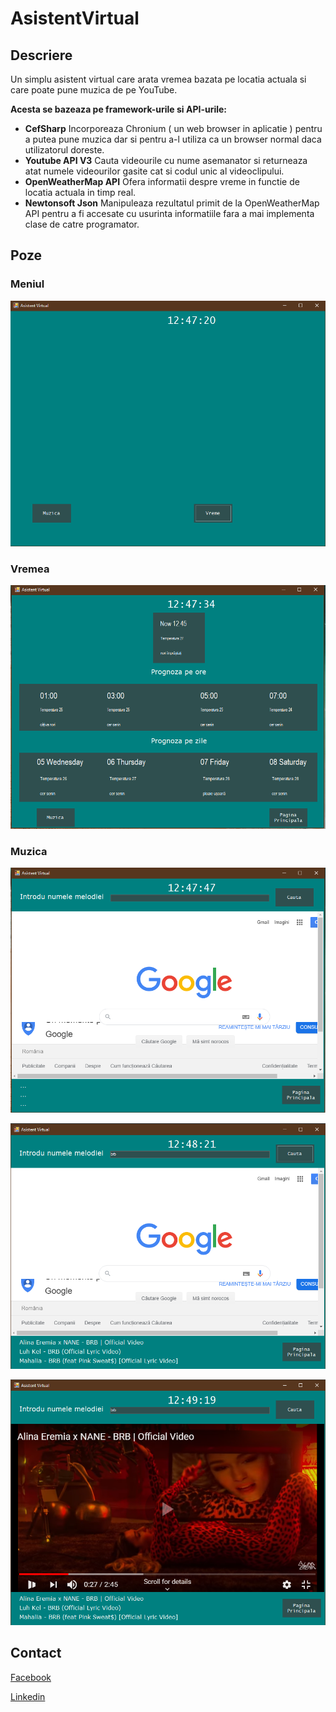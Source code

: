 # AsistentVirtual
## Descriere

Un simplu asistent virtual care arata vremea bazata pe locatia actuala si care poate pune muzica de pe YouTube.

  **Acesta se bazeaza pe framework-urile si API-urile:**

 - **CefSharp** Incorporeaza Chronium ( un web browser in aplicatie ) pentru a putea pune muzica dar si pentru a-l utiliza ca un browser normal daca utilizatorul doreste.
 - **Youtube API V3** Cauta videourile cu nume asemanator si returneaza atat numele videourilor gasite cat si codul unic al videoclipului.
  - **OpenWeatherMap API** Ofera informatii despre vreme in functie de locatia actuala in timp real.
 - **Newtonsoft Json** Manipuleaza rezultatul primit de la OpenWeatherMap API pentru a fi accesate cu usurinta informatiile fara a mai implementa clase de catre programator.


## Poze
### Meniul
![alt text](https://github.com/VilcuIustin/AsistentVirtual/blob/master/Photos/Screenshot_1.png)

### Vremea
![alt text](https://github.com/VilcuIustin/AsistentVirtual/blob/master/Photos/Screenshot_2.png)

### Muzica
![alt text](https://github.com/VilcuIustin/AsistentVirtual/blob/master/Photos/Screenshot_3.png)

![alt text](https://github.com/VilcuIustin/AsistentVirtual/blob/master/Photos/Screenshot_4.png)

![alt text](https://github.com/VilcuIustin/AsistentVirtual/blob/master/Photos/Screenshot_5.png)

## Contact
[Facebook](https://www.facebook.com/iustin.vilcu/)

[Linkedin](www.linkedin.com/in/vilcu-iustin-alexandru)
